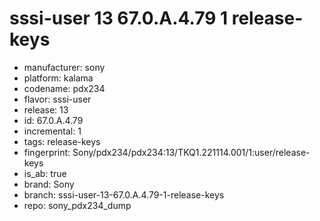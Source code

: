 # sssi-user 13 67.0.A.4.79 1 release-keys
- manufacturer: sony
- platform: kalama
- codename: pdx234
- flavor: sssi-user
- release: 13
- id: 67.0.A.4.79
- incremental: 1
- tags: release-keys
- fingerprint: Sony/pdx234/pdx234:13/TKQ1.221114.001/1:user/release-keys
- is_ab: true
- brand: Sony
- branch: sssi-user-13-67.0.A.4.79-1-release-keys
- repo: sony_pdx234_dump
